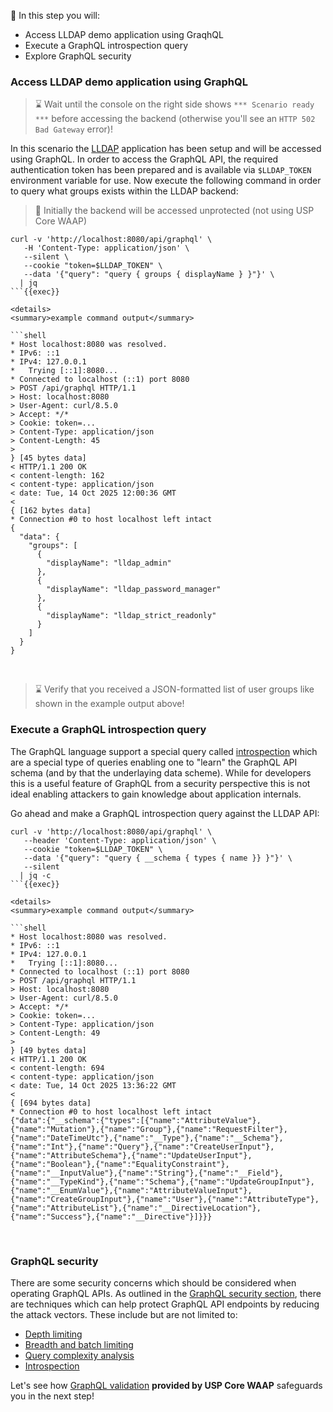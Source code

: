 <!--
SPDX-FileCopyrightText: 2025 United Security Providers AG, Switzerland

SPDX-License-Identifier: GPL-3.0-only
-->

&#127919; In this step you will:

* Access LLDAP demo application using GraqhQL
* Execute a GraphQL introspection query
* Explore GraphQL security

### Access LLDAP demo application using GraphQL

> &#8987; Wait until the console on the right side shows `*** Scenario ready ***` before accessing the backend (otherwise you'll see an `HTTP 502 Bad Gateway` error)!

In this scenario the [LLDAP](https://github.com/lldap/lldap/) application has been setup and will be accessed using GraphQL. In order to access the GraphQL API, the required authentication token has been prepared and is available via `$LLDAP_TOKEN` environment variable for use. Now execute the following command in order to query what groups exists within the LLDAP backend:

> &#128270; Initially the backend will be accessed unprotected (not using USP Core WAAP)

```shell
curl -v 'http://localhost:8080/api/graphql' \
   -H 'Content-Type: application/json' \
   --silent \
   --cookie "token=$LLDAP_TOKEN" \
   --data '{"query": "query { groups { displayName } }"}' \
  | jq
```{{exec}}

<details>
<summary>example command output</summary>

```shell
* Host localhost:8080 was resolved.
* IPv6: ::1
* IPv4: 127.0.0.1
*   Trying [::1]:8080...
* Connected to localhost (::1) port 8080
> POST /api/graphql HTTP/1.1
> Host: localhost:8080
> User-Agent: curl/8.5.0
> Accept: */*
> Cookie: token=...
> Content-Type: application/json
> Content-Length: 45
>
} [45 bytes data]
< HTTP/1.1 200 OK
< content-length: 162
< content-type: application/json
< date: Tue, 14 Oct 2025 12:00:36 GMT
<
{ [162 bytes data]
* Connection #0 to host localhost left intact
{
  "data": {
    "groups": [
      {
        "displayName": "lldap_admin"
      },
      {
        "displayName": "lldap_password_manager"
      },
      {
        "displayName": "lldap_strict_readonly"
      }
    ]
  }
}
```

</details>
<br />

> &#8987; Verify that you received a JSON-formatted list of user groups like shown in the example output above!

### Execute a GraphQL introspection query

The GraphQL language support a special query called [introspection](https://graphql.org/learn/introspection/) which are a special type of queries enabling one to "learn" the GraphQL API schema (and by that the underlaying data scheme). While for developers this is a useful feature of GraphQL from a security perspective this is not ideal enabling attackers to gain knowledge about application internals.

Go ahead and make a GraphQL introspection query against the LLDAP API:

```shell
curl -v 'http://localhost:8080/api/graphql' \
   --header 'Content-Type: application/json' \
   --cookie "token=$LLDAP_TOKEN" \
   --data '{"query": "query { __schema { types { name }} }"}' \
   --silent
  | jq -c
```{{exec}}

<details>
<summary>example command output</summary>

```shell
* Host localhost:8080 was resolved.
* IPv6: ::1
* IPv4: 127.0.0.1
*   Trying [::1]:8080...
* Connected to localhost (::1) port 8080
> POST /api/graphql HTTP/1.1
> Host: localhost:8080
> User-Agent: curl/8.5.0
> Accept: */*
> Cookie: token=...
> Content-Type: application/json
> Content-Length: 49
>
} [49 bytes data]
< HTTP/1.1 200 OK
< content-length: 694
< content-type: application/json
< date: Tue, 14 Oct 2025 13:36:22 GMT
<
{ [694 bytes data]
* Connection #0 to host localhost left intact
{"data":{"__schema":{"types":[{"name":"AttributeValue"},{"name":"Mutation"},{"name":"Group"},{"name":"RequestFilter"},{"name":"DateTimeUtc"},{"name":"__Type"},{"name":"__Schema"},{"name":"Int"},{"name":"Query"},{"name":"CreateUserInput"},{"name":"AttributeSchema"},{"name":"UpdateUserInput"},{"name":"Boolean"},{"name":"EqualityConstraint"},{"name":"__InputValue"},{"name":"String"},{"name":"__Field"},{"name":"__TypeKind"},{"name":"Schema"},{"name":"UpdateGroupInput"},{"name":"__EnumValue"},{"name":"AttributeValueInput"},{"name":"CreateGroupInput"},{"name":"User"},{"name":"AttributeType"},{"name":"AttributeList"},{"name":"__DirectiveLocation"},{"name":"Success"},{"name":"__Directive"}]}}}
```

</details>
<br />

### GraphQL security

There are some security concerns which should be considered when operating GraphQL APIs. As outlined in the [GraphQL security section](https://graphql.org/learn/security/), there are techniques which can help protect GraphQL API endpoints by reducing the attack vectors. These include but are not limited to:

* [Depth limiting](https://graphql.org/learn/security/#depth-limiting)
* [Breadth and batch limiting](https://graphql.org/learn/security/#breadth-and-batch-limiting)
* [Query complexity analysis](https://graphql.org/learn/security/#query-complexity-analysis)
* [Introspection](https://graphql.org/learn/security/#introspection)

Let's see how [GraphQL validation](https://docs.united-security-providers.ch/usp-core-waap/latest/coraza-graphql/) **provided by USP Core WAAP** safeguards you in the next step!
